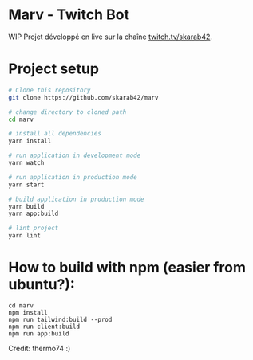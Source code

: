 # Marv - Twitch Bot

WIP Projet développé en live sur la chaîne [twitch.tv/skarab42](https://www.twitch.tv/skarab42).

# Project setup

```bash
# Clone this repository
git clone https://github.com/skarab42/marv

# change directory to cloned path
cd marv

# install all dependencies
yarn install

# run application in development mode
yarn watch

# run application in production mode
yarn start

# build application in production mode
yarn build
yarn app:build

# lint project
yarn lint
```

# How to build with npm (easier from ubuntu?):

```
cd marv
npm install
npm run tailwind:build --prod
npm run client:build
npm run app:build
```

Credit: thermo74 :)
